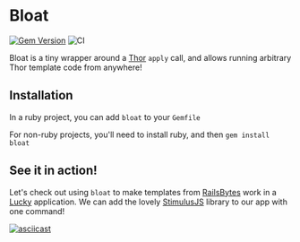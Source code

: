 # Bloat

[![Gem Version](https://badge.fury.io/rb/bloat.svg)](https://badge.fury.io/rb/bloat)
![CI](https://github.com/stephendolan/bloat/workflows/CI/badge.svg)

Bloat is a tiny wrapper around a [Thor](http://whatisthor.com) `apply` call, and allows running arbitrary Thor template code from anywhere!

## Installation

In a ruby project, you can add `bloat` to your `Gemfile`

For non-ruby projects, you'll need to install ruby, and then `gem install bloat`

## See it in action!

Let's check out using `bloat` to make templates from [RailsBytes](https://railsbytes.org) work in a [Lucky](https://luckyframework.org) application. We can add the lovely [StimulusJS](https://stimulusjs.org) library to our app with one command!

[![asciicast](https://asciinema.org/a/0Uh9XA5iWe1X3RpuriI829y3e.svg)](https://asciinema.org/a/0Uh9XA5iWe1X3RpuriI829y3e)
